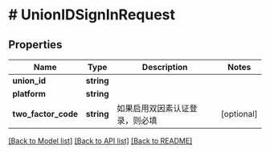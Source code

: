 # # UnionIDSignInRequest

## Properties

Name | Type | Description | Notes
------------ | ------------- | ------------- | -------------
**union_id** | **string** |  |
**platform** | **string** |  |
**two_factor_code** | **string** | 如果启用双因素认证登录，则必填 | [optional]

[[Back to Model list]](../../README.md#models) [[Back to API list]](../../README.md#endpoints) [[Back to README]](../../README.md)

